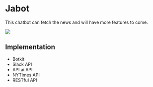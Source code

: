 # Jabot
This chatbot can fetch the news and will have more features to come. 

![](http://g.recordit.co/omq1ogJdYI.gif)

## Implementation
- Botkit
- Slack API
- API.ai API
- NYTimes API
- RESTful API
